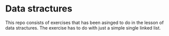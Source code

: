 # Data stractures
This repo consists of exercises that has been asinged to do in the lesson of data stractures. The exercise has to do with just a simple single linked list.
